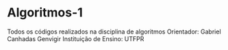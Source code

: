 # Algoritmos-1
Todos os códigos realizados na disciplina de algoritmos
Orientador: Gabriel Canhadas Genvigir
Instituição de Ensino: UTFPR
